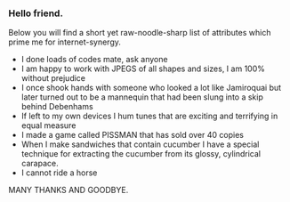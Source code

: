 ### Hello friend.

Below you will find a short yet raw-noodle-sharp list of attributes which prime me for internet-synergy.

- I done loads of codes mate, ask anyone
- I am happy to work with JPEGS of all shapes and sizes, I am 100% without prejudice
- I once shook hands with someone who looked a lot like Jamiroquai but later turned out to be a mannequin that had been slung into a skip behind Debenhams
- If left to my own devices I hum tunes that are exciting and terrifying in equal measure
- I made a game called PISSMAN that has sold over 40 copies
- When I make sandwiches that contain cucumber I have a special technique for extracting the cucumber from its glossy, cylindrical carapace.
- I cannot ride a horse

MANY THANKS AND GOODBYE.



<!--
**darve/darve** is a ✨ _special_ ✨ repository because its `README.md` (this file) appears on your GitHub profile.

Here are some ideas to get you started:

- 🔭 I’m currently working on ...
- 🌱 I’m currently learning ...
- 👯 I’m looking to collaborate on ...
- 🤔 I’m looking for help with ...
- 💬 Ask me about ...
- 📫 How to reach me: ...
- 😄 Pronouns: ...
- ⚡ Fun fact: ...
-->
